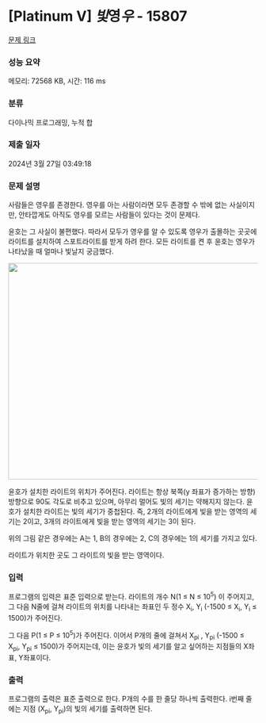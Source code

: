 # [Platinum V] *빛*영*우* - 15807 

[문제 링크](https://www.acmicpc.net/problem/15807) 

### 성능 요약

메모리: 72568 KB, 시간: 116 ms

### 분류

다이나믹 프로그래밍, 누적 합

### 제출 일자

2024년 3월 27일 03:49:18

### 문제 설명

<p>사람들은 영우를 존경한다. 영우를 아는 사람이라면 모두 존경할 수 밖에 없는 사실이지만, 안타깝게도 아직도 영우를 모르는 사람들이 있다는 것이 문제다. </p>

<p>윤호는 그 사실이 불편했다. 따라서 모두가 영우를 알 수 있도록 영우가 출몰하는 곳곳에 라이트를 설치하여 스포트라이트를 받게 하려 한다. 모든 라이트를 켠 후 윤호는 영우가 나타났을 때 얼마나 빛날지 궁금했다.</p>

<p style="text-align: center;"><img alt="" src="https://onlinejudgeimages.s3-ap-northeast-1.amazonaws.com/problem/15807/1.png" style="width: 531px; height: 437px;"></p>

<p>윤호가 설치한 라이트의 위치가 주어진다. 라이트는 항상 북쪽(y 좌표가 증가하는 방향) 방향으로 90도 각도로 비추고 있으며, 아무리 멀어도 빛의 세기는 약해지지 않는다. 윤호가 설치한 라이트는 빛의 세기가 중첩된다. 즉, 2개의 라이트에게 빛을 받는 영역의 세기는 2이고, 3개의 라이트에게 빛을 받는 영역의 세기는 3이 된다.</p>

<p>위의 그림 같은 경우에는 A는 1, B의 경우에는 2, C의 경우에는 1의 세기를 가지고 있다.</p>

<p>라이트가 위치한 곳도 그 라이트의 빛을 받는 영역이다.</p>

### 입력 

 <p>프로그램의 입력은 표준 입력으로 받는다. 라이트의 개수 N(1 ≤ N ≤ 10<sup>5</sup>) 이 주어지고, 그 다음 N줄에 걸쳐 라이트의 위치를 나타내는 좌표인 두 정수 X<sub>i</sub>, Y<sub>i</sub> (-1500 ≤ X<sub>i</sub>, Y<sub>i</sub> ≤ 1500)가 주어진다.</p>

<p>그 다음 P(1 ≤ P ≤ 10<sup>5</sup>)가 주어진다. 이어서 P개의 줄에 걸쳐서 X<sub>pi</sub> , Y<sub>pi</sub> (-1500 ≤ X<sub>pi</sub>, Y<sub>pi</sub> ≤ 1500)가 주어지는데, 이는 윤호가 빛의 세기를 알고 싶어하는 지점들의 X좌표, Y좌표이다.</p>

### 출력 

 <p>프로그램의 출력은 표준 출력으로 한다. P개의 수를 한 줄당 하나씩 출력한다. i번째 줄에는 지점 (X<sub>pi</sub>, Y<sub>pi</sub>)의 빛의 세기를 출력하면 된다.</p>

